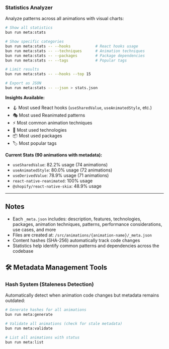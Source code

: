 ### Statistics Analyzer

Analyze patterns across all animations with visual charts:

```bash
# Show all statistics
bun run meta:stats

# Show specific categories
bun run meta:stats -- --hooks           # React hooks usage
bun run meta:stats -- --techniques      # Animation techniques
bun run meta:stats -- --packages        # Package dependencies
bun run meta:stats -- --tags            # Popular tags

# Limit results
bun run meta:stats -- --hooks --top 15

# Export as JSON
bun run meta:stats -- --json > stats.json
```

**Insights Available:**

- 🪝 Most used React hooks (`useSharedValue`, `useAnimatedStyle`, etc.)
- 🎭 Most used Reanimated patterns
- ⚡ Most common animation techniques
- 🔧 Most used technologies
- 📦 Most used packages
- 🏷️ Most popular tags

**Current Stats (90 animations with metadata):**

- `useSharedValue`: 82.2% usage (74 animations)
- `useAnimatedStyle`: 80.0% usage (72 animations)
- `useDerivedValue`: 78.9% usage (71 animations)
- `react-native-reanimated`: 100% usage
- `@shopify/react-native-skia`: 48.9% usage

---

## Notes

- Each `_meta.json` includes: description, features, technologies, packages, animation techniques, patterns, performance considerations, use cases, and more
- Files are created at: `/src/animations/{animation-name}/_meta.json`
- Content hashes (SHA-256) automatically track code changes
- Statistics help identify common patterns and dependencies across the codebase

## 🛠️ Metadata Management Tools

### Hash System (Staleness Detection)

Automatically detect when animation code changes but metadata remains outdated:

```bash
# Generate hashes for all animations
bun run meta:generate

# Validate all animations (check for stale metadata)
bun run meta:validate

# List all animations with status
bun run meta:list
```
